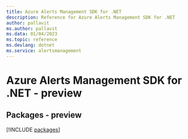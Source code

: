 ```yaml
---
title: Azure Alerts Management SDK for .NET
description: Reference for Azure Alerts Management SDK for .NET
author: pallavit
ms.author: pallavit
ms.data: 01/04/2023
ms.topic: reference
ms.devlang: dotnet
ms.service: alertsmanagement
---
```

# Azure Alerts Management SDK for .NET - preview
## Packages - preview
[!INCLUDE [packages](alerts-management-index.md)]